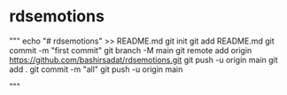 # rdsemotions
"""
echo "# rdsemotions" >> README.md
git init
git add README.md
git commit -m "first commit"
git branch -M main
git remote add origin https://github.com/bashirsadat/rdsemotions.git
git push -u origin main
git add .
git commit -m "all"
git push -u origin main

"""
